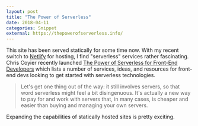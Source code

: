 ```yaml
---
layout: post
title: "The Power of Serverless"
date: 2018-04-11
categories: Snippet
external: https://thepowerofserverless.info/
---
```

This site has been served statically for some time now. With my recent switch to [Netlify](https://www.netlify.com/) for hosting, I find "serverless" services rather fascinating. Chris Coyier recently launched [The Power of Serverless for Front-End Developers](https://thepowerofserverless.info/) which lists a number of services, ideas, and resources for front-end devs looking to get started with serverless technologies.

> Let's get one thing out of the way: it still involves servers, so that word serverless might feel a bit disingenuous. It's actually a new way to pay for and work with servers that, in many cases, is cheaper and easier than buying and managing your own servers.

Expanding the capabilities of statically hosted sites is pretty exciting.
